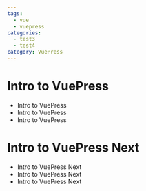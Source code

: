 ```yaml
---
tags:
  - vue
  - vuepress
categories: 
  - test3
  - test4
category: VuePress
---
```

# Intro to VuePress

- Intro to VuePress
- Intro to VuePress
- Intro to VuePress


<!-- more -->

# Intro to VuePress Next

- Intro to VuePress Next
- Intro to VuePress Next
- Intro to VuePress Next

